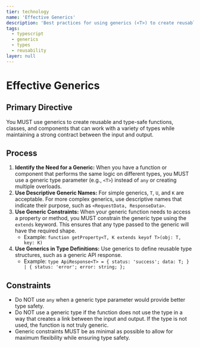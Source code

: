 ```yaml
---
tier: technology
name: 'Effective Generics'
description: 'Best practices for using generics (<T>) to create reusable, type-safe functions, classes, and components.'
tags:
  - typescript
  - generics
  - types
  - reusability
layer: null
---
```


# Effective Generics

## Primary Directive

You MUST use generics to create reusable and type-safe functions, classes, and components that can work with a variety of types while maintaining a strong contract between the input and output.

## Process

1.  **Identify the Need for a Generic:** When you have a function or component that performs the same logic on different types, you MUST use a generic type parameter (e.g., `<T>`) instead of `any` or creating multiple overloads.
2.  **Use Descriptive Generic Names:** For simple generics, `T`, `U`, and `K` are acceptable. For more complex generics, use descriptive names that indicate their purpose, such as `<RequestData, ResponseData>`.
3.  **Use Generic Constraints:** When your generic function needs to access a property or method, you MUST constrain the generic type using the `extends` keyword. This ensures that any type passed to the generic will have the required shape.
    - Example: `function getProperty<T, K extends keyof T>(obj: T, key: K)`
4.  **Use Generics in Type Definitions:** Use generics to define reusable type structures, such as a generic API response.
    - Example: `type ApiResponse<T> = { status: 'success'; data: T; } | { status: 'error'; error: string; };`

## Constraints

- Do NOT use `any` when a generic type parameter would provide better type safety.
- Do NOT use a generic type if the function does not use the type in a way that creates a link between the input and output. If the type is not used, the function is not truly generic.
- Generic constraints MUST be as minimal as possible to allow for maximum flexibility while ensuring type safety.
